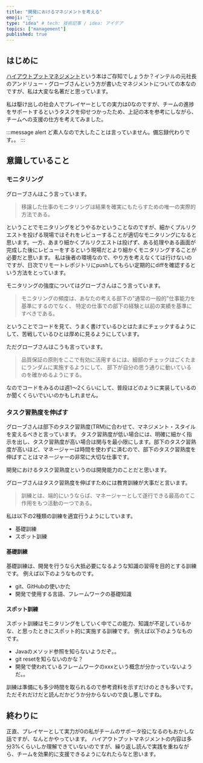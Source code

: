 ```yaml
---
title: "開発におけるマネジメントを考える"
emoji: "🔖"
type: "idea" # tech: 技術記事 / idea: アイデア
topics: ["management"]
published: true 
---
```


## はじめに
[ハイアウトプットマネジメント](https://www.amazon.co.jp/dp/B01MU055XH)という本はご存知でしょうか？インテルの元社長のアンドリュー・グローブさんという方が書いたマネジメントについての本なのですが、私は大変な名著だと思っています。

私は駆け出しの社会人でプレイヤーとしての実力は0なのですが、チームの進捗をサポートするというタスクを仰せつかったため、上記の本を参考にしながら、チームへの支援の仕方を考えてみました。

:::message alert 
ど素人なので大したことは言っていません。備忘録代わりです。。
:::

## 意識していること

### モニタリング
グローブさんはこう言っています。

> 移譲した仕事のモニタリングは結果を確実にもたらすための唯一の実際的方法である。

ということでモニタリングをどうやるかということなのですが、細かくプルリクエストを投げる現場ではそれをレビューすることが適切なモニタリングになると思います。一方、あまり細かくプルリクエストは投げず、ある処理やある画面が完成した後にレビューをするという現場だとより細かくモニタリングすることが必要だと思います。
私は後者の環境なので、やり方を考えなくては行けないのですが、日次でリモートレポジトリにpushしてもらい定期的にdiffを確認するという方法をとっています。

モニタリングの強度についてはグローブさんはこう言っています。

> モニタリングの頻度は、あなたの考える部下の"通常の一般的"仕事能力を基準にするのでなく、
> 特定の仕事での部下の経験と以前の実績を基準にすべきである。

ということでコードを見て、うまく書けているひとはたまにチェックするようにして、苦戦しているひとは厚めに見るようにしています。

ただグローブさんはこうも言っています。

> 品質保証の原則をここで有効に活用するには、細部のチェックはごくたまにランダムに実施するようにして、
> 部下が自分の思う通りに動いているのを確かめるようにする。

なのでコードをみるのは週1～2くらいにして、普段はどのように実装しているのか聞くくらいでいいのかもしれません。

### タスク習熟度を伸ばす
グローブさんは部下のタスク習熟度(TRM)に合わせて、マネジメント・スタイルを変えるべきと言っています。
タスク習熟度が低い場合には、明確に細かく指示を出し、タスク習熟度が高い場合は関与を最小限にします。部下のタスク習熟度が高いほど、マネージャーは時間を使わずに済むので、部下のタスク習熟度を伸ばすことはマネージャーの非常に大切な仕事です。

開発におけるタスク習熟度というのは開発能力のことだと思います。

グローブさんはタスク習熟度を伸ばすためには教育訓練が大事だと言います。

> 訓練とは、端的にいうならば、マネージャーとして遂行できる最高のてこ作用をもつ活動の一つである。

私は以下の2種類の訓練を適宜行うようにしています。

- 基礎訓練
- スポット訓練

#### 基礎訓練
基礎訓練は、開発を行うなら大抵必要になるような知識の習得を目的とする訓練です。
例えば以下のようなものです。

- git、GitHubの使いかた
- 開発で使用する言語、フレームワークの基礎知識

#### スポット訓練
スポット訓練はモニタリングをしていく中でこの能力、知識が不足しているかな、と思ったときにスポット的に実施する訓練です。
例えば以下のようなものです。

- Javaのメソッド参照を知らないようだぞ。。
- git resetを知らないのかな？
- 開発で使われているフレームワークのxxxという概念が分かっていないようだ。。

訓練は準備にも多少時間を取られるので参考資料を示すだけのときも多いです。ただそれだけだと読んだかどうか分からないので良し悪しですね。

## 終わりに
正直、プレイヤーとして実力が0の私がチームのサポータ役になるのもおかしな話ですが、なんとかやっています。
ハイアウトプットマネジメントの内容は多分3%くらいしか理解できていないのですが、繰り返し読んで実践を重ねながら、チームを効果的に支援できるようになれたらなと思います。


